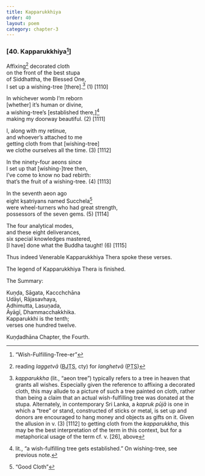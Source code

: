 ```yaml
---
title: Kapparukkhiya
order: 40
layout: poem
category: chapter-3
---
```


### \[40. Kapparukkhiya[^1]\]

Affixing[^2] decorated cloth  
on the front of the best stupa  
of Siddhattha, the Blessed One,  
I set up a wishing-tree \[there\].[^3] (1) \[1110\]

In whichever womb I’m reborn  
\[whether\] it’s human or divine,  
a wishing-tree’s \[established there,\][^4]  
making my doorway beautiful. (2) \[1111\]

I, along with my retinue,  
and whoever’s attached to me  
getting cloth from that \[wishing-tree\]  
we clothe ourselves all the time. (3) \[1112\]

In the ninety-four aeons since  
I set up that \[wishing-\]tree then,  
I’ve come to know no bad rebirth:  
that’s the fruit of a wishing-tree. (4) \[1113\]

In the seventh aeon ago  
eight kṣatriyans named Su<span class="diacritics" data-state="on">c</span><span class="no-diacritics" data-state="off">ch</span>ela[^5]  
were wheel-turners who had great strength,  
possessors of the seven gems. (5) \[1114\]

The four analytical modes,  
and these eight deliverances,  
six special knowledges mastered,  
\[I have\] done what the Buddha taught! (6) \[1115\]

Thus indeed Venerable Kapparukkhiya Thera spoke these verses.

The legend of Kapparukkhiya Thera is finished.

The Summary:

Kuṇḍa, Sāgata, Ka<span class="diacritics" data-state="on">cc</span><span class="no-diacritics" data-state="off">chch</span>āna  
Udāyi, Rājasavhaya,  
Adhimutta, Lasuṇada,  
Āyāgī, Dhamma<span class="diacritics" data-state="on">c</span><span class="no-diacritics" data-state="off">ch</span>akkhika.  
Kapparukkhi is the tenth;  
verses one hundred twelve.

Kuṇḍadhāna Chapter, the Fourth.

[^1]: “Wish-Fulfilling-Tree-er”

[^2]: reading *laggetvā* (<abbr title="Buddha Jayanthi Tripitaka Series">BJTS</abbr>, cty) for *langhetvā* (<abbr title="Pali Text Society">PTS</abbr>)

[^3]: *kapparukkha* (lit., “aeon tree”) typically refers to a tree in heaven that grants all wishes. Especially given the reference to affixing a decorated cloth, this may allude to a picture of such a tree painted on cloth, rather than being a claim that an actual wish-fulfilling tree was donated at the stupa. Alternately, in contemporary Sri Lanka, a *kapruk pūjā* is one in which a “tree” or stand, constructed of sticks or metal, is set up and donors are encouraged to hang money and objects as gifts on it. Given the allusion in v. (3) \[1112\] to getting cloth from the *kapparukkha*, this may be the best interpretation of the term in this context, but for a metaphorical usage of the term cf. v. \[26\], above

[^4]: lit., “a wish-fulfilling tree gets established.” On wishing-tree, see previous note.

[^5]: “Good Cloth”
